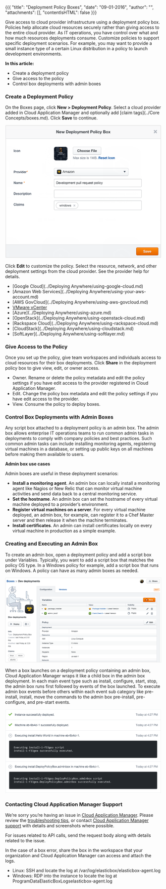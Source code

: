 {{{ "title": "Deployment Policy Boxes",
"date": "09-01-2016",
"author": "",
"attachments": [],
"contentIsHTML": false
}}}

Give access to cloud provider infrastructure using a deployment policy box. Policies help allocate cloud resources securely rather than giving access to the entire cloud provider. As IT operations, you have control over what and how much resources deployments consume. Customize policies to support specific deployment scenarios. For example, you may want to provide a small instance type of a certain Linux distribution in a policy to launch development environments.

**In this article:**

* Create a deployment policy
* Give access to the policy
* Control box deployments with admin boxes

### Create a Deployment Policy

On the Boxes page, click **New > Deployment Policy**. Select a cloud provider added in Cloud Application Manager and optionally add [claim tags](../Core Concepts/boxes.md). Click **Save** to continue.

![deploymentpolicyboxes1.png](../../images/cloud-application-manager/deploymentpolicyboxes1.png)

Click **Edit** to customize the policy. Select the resource, network, and other deployment settings from the cloud provider. See the provider help for details.

* [Google Cloud](../Deploying Anywhere/using-google-cloud.md)
* [Amazon Web Services](../Deploying Anywhere/using-your-aws-account.md)
* [AWS GovCloud](../Deploying Anywhere/using-aws-govcloud.md)
* [VMware vCenter](./using-the-vmware-vcenter-private-datacenter.md)
* [Azure](../Deploying Anywhere/using-azure.md)
* [OpenStack](../Deploying Anywhere/using-openstack-cloud.md)
* [Rackspace Cloud](../Deploying Anywhere/using-rackspace-cloud.md)
* [CloudStack](../Deploying Anywhere/using-cloudstack.md)
* [SoftLayer](../Deploying Anywhere/using-softlayer.md)

### Give Access to the Policy

Once you set up the policy, give team workspaces and individuals access to cloud resources for their box deployments. Click **Share** in the deployment policy box to give view, edit, or owner access.

* Owner. Rename or delete the policy metadata and edit the policy settings if you have edit access to the provider registered in Cloud Application Manager.
* Edit. Change the policy box metadata and edit the policy settings if you have edit access to the provider.
* View. Consume the policy to deploy boxes.

### Control Box Deployments with Admin Boxes

Any script box attached to a deployment policy is an admin box. The admin box allows enterprise IT operations teams to run common admin tasks in deployments to comply with company policies and best practices. Such common admin tasks can include installing monitoring agents, registering virtual machines in a database, or setting up public keys on all machines before making them available to users.

**Admin box use cases**

Admin boxes are useful in these deployment scenarios:

* **Install a monitoring agent**. An admin box can locally install a monitoring agent like Nagios or New Relic that can monitor virtual machine activities and send data back to a central monitoring service.
* **Set the hostname**. An admin box can set the hostname of every virtual machine deployed to a provider’s environment.
* **Register virtual machines on a server**. For every virtual machine deployed, an admin box, for example, can register it to a Chef Master server and then release it when the machine terminates.
* **Install certificates**. An admin can install certificates locally on every virtual machine in production as a simple example.

### Creating and Executing an Admin Box

To create an admin box, open a deployment policy and add a script box under Variables. Typically, you want to add a script box that matches the policy OS type. In a Windows policy for example, add a script box that runs on Windows. A policy can have as many admin boxes as needed.

![deploymentpolicyboxes2.png](../../images/cloud-application-manager/deploymentpolicyboxes2.png)

When a box launches on a deployment policy containing an admin box, Cloud Application Manager wraps it like a child box in the admin box deployment. In each main event type such as install, configure, start, stop, the admin box runs first followed by events of the box launched. To execute admin box events before others within each event sub category like pre-install, install, move the commands to the admin box pre-install, pre-configure, and pre-start events.

![deploymentpolicyboxes3.png](../../images/cloud-application-manager/deploymentpolicyboxes3.png)

### Contacting Cloud Application Manager Support

We’re sorry you’re having an issue in [Cloud Application Manager](https://www.ctl.io/cloud-application-manager/). Please review the [troubleshooting tips](..Troubleshooting/troubleshooting-tips.md), or contact [Cloud Application Manager support](mailto:cloudsupport@centurylink.com) with details and screenshots where possible.

For issues related to API calls, send the request body along with details related to the issue.

In the case of a box error, share the box in the workspace that your organization and Cloud Application Manager can access and attach the logs.
* Linux: SSH and locate the log at /var/log/elasticbox/elasticbox-agent.log
* Windows: RDP into the instance to locate the log at ProgramDataElasticBoxLogselasticbox-agent.log
